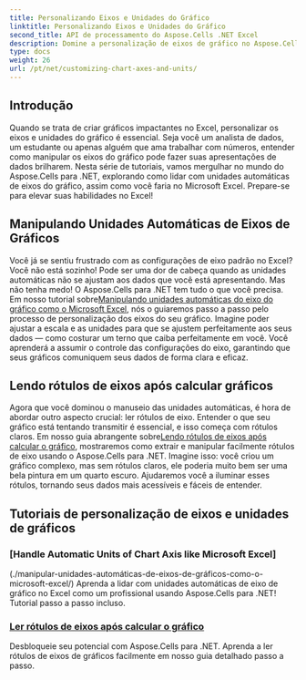```yaml
---
title: Personalizando Eixos e Unidades do Gráfico
linktitle: Personalizando Eixos e Unidades do Gráfico
second_title: API de processamento do Aspose.Cells .NET Excel
description: Domine a personalização de eixos de gráfico no Aspose.Cells para .NET com tutoriais fáceis. Aprenda a lidar com unidades automáticas e a ler rótulos de eixo como um profissional do Excel.
type: docs
weight: 26
url: /pt/net/customizing-chart-axes-and-units/
---
```

## Introdução

Quando se trata de criar gráficos impactantes no Excel, personalizar os eixos e unidades do gráfico é essencial. Seja você um analista de dados, um estudante ou apenas alguém que ama trabalhar com números, entender como manipular os eixos do gráfico pode fazer suas apresentações de dados brilharem. Nesta série de tutoriais, vamos mergulhar no mundo do Aspose.Cells para .NET, explorando como lidar com unidades automáticas de eixos do gráfico, assim como você faria no Microsoft Excel. Prepare-se para elevar suas habilidades no Excel!

## Manipulando Unidades Automáticas de Eixos de Gráficos

Você já se sentiu frustrado com as configurações de eixo padrão no Excel? Você não está sozinho! Pode ser uma dor de cabeça quando as unidades automáticas não se ajustam aos dados que você está apresentando. Mas não tenha medo! O Aspose.Cells para .NET tem tudo o que você precisa. Em nosso tutorial sobre[Manipulando unidades automáticas do eixo do gráfico como o Microsoft Excel](./handle-automatic-units-of-chart-axis-like-microsoft-excel/), nós o guiaremos passo a passo pelo processo de personalização dos eixos do seu gráfico. Imagine poder ajustar a escala e as unidades para que se ajustem perfeitamente aos seus dados — como costurar um terno que caiba perfeitamente em você. Você aprenderá a assumir o controle das configurações do eixo, garantindo que seus gráficos comuniquem seus dados de forma clara e eficaz.

## Lendo rótulos de eixos após calcular gráficos

 Agora que você dominou o manuseio das unidades automáticas, é hora de abordar outro aspecto crucial: ler rótulos de eixo. Entender o que seu gráfico está tentando transmitir é essencial, e isso começa com rótulos claros. Em nosso guia abrangente sobre[Lendo rótulos de eixos após calcular o gráfico](./read-axis-labels-after-calculating-chart/), mostraremos como extrair e manipular facilmente rótulos de eixo usando o Aspose.Cells para .NET. Imagine isso: você criou um gráfico complexo, mas sem rótulos claros, ele poderia muito bem ser uma bela pintura em um quarto escuro. Ajudaremos você a iluminar esses rótulos, tornando seus dados mais acessíveis e fáceis de entender.

## Tutoriais de personalização de eixos e unidades de gráficos
### [Handle Automatic Units of Chart Axis like Microsoft Excel]
(./manipular-unidades-automáticas-de-eixos-de-gráficos-como-o-microsoft-excel/)
Aprenda a lidar com unidades automáticas de eixo de gráfico no Excel como um profissional usando Aspose.Cells para .NET! Tutorial passo a passo incluso.
### [Ler rótulos de eixos após calcular o gráfico](./read-axis-labels-after-calculating-chart/)
Desbloqueie seu potencial com Aspose.Cells para .NET. Aprenda a ler rótulos de eixos de gráficos facilmente em nosso guia detalhado passo a passo.